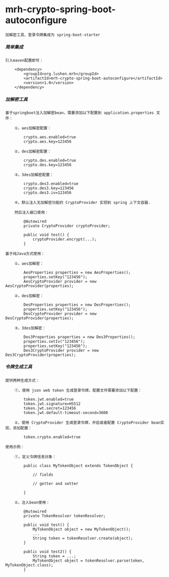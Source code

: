 # mrh-crypto-spring-boot-autoconfigure

	加解密工具、登录令牌集成为 spring-boot-starter

##### 简单集成

	引入maven配置即可：
	
		<dependency>
			<groupId>org.lushen.mrh</groupId>
			<artifactId>mrh-crypto-spring-boot-autoconfigure</artifactId>
			<version>1.0</version>
		</dependency>

##### 加解密工具

	基于springboot注入加解密bean，需要添加以下配置到 application.properties 文件：
	
		①，aes加解密配置：
		
			crypto.aes.enabled=true
			crypto.aes.key=123456
		
		②，des加解密配置：
		
			crypto.des.enabled=true
			crypto.des.key=123456
		
		③，3des加解密配置：
		
			crypto.des3.enabled=true
			crypto.des3.key=123456
			crypto.des3.iv=123456
		
		④，默认注入无加解密功能的 CryptoProvider 实现到 spring 上下文容器.
		
		然后注入接口使用：
		
			@Autowired
			private CryptoProvider cryptoProvider;
		
			public void test() {
				cryptoProvider.encrypt(...);
			}
	
	基于纯Java方式使用：
	
		①，aes加解密：
		
			AesProperties properties = new AesProperties();
			properties.setKey("123456");
			AesCryptoProvider provider = new AesCryptoProvider(properties);
		
		②，des加解密：
		
			DesProperties properties = new DesProperties();
			properties.setKey("123456");
			DesCryptoProvider provider = new DesCryptoProvider(properties);
		
		③，3des加解密：
		
			Des3Properties properties = new Des3Properties();
			properties.setIv("123456");
			properties.setKey("123456");
			Des3CryptoProvider provider = new Des3CryptoProvider(properties);

##### 令牌生成工具

	提供两种生成方式：
	
		①，使用 json web token 生成登录令牌，配置文件需要添加以下配置：
		
			token.jwt.enabled=true
			token.jwt.signature=HS512
			token.jwt.secret=123456
			token.jwt.default-timeout-second=3600
		
		②，使用 CryptoProvider 生成登录令牌，开启或者配置 CryptoProvider bean实现，添加配置：
		
			token.crypto.enabled=true
	
	使用示例：
	
		①，定义令牌信息对象：
		
			public class MyTokenObject extends TokenObject {
			
				// fields
				
				// getter and setter
			
			}
		
		②，注入bean使用：
		
			@Autowired
			private TokenResolver tokenResolver;
			
			public void test() {
				MyTokenObject object = new MyTokenObject();
				...
				String token = tokenResolver.create(object);
			}
			
			public void test2() {
				String token = ...;
				MyTokenObject object = tokenResolver.parse(token, MyTokenObject.class);
			}

